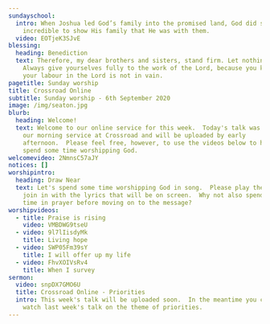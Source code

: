 ```yaml
---
sundayschool:
  intro: When Joshua led God’s family into the promised land, God did something
    incredible to show His family that He was with them.
  video: EOTjeK3SJvE
blessing:
  heading: Benediction
  text: Therefore, my dear brothers and sisters, stand firm. Let nothing move you.
    Always give yourselves fully to the work of the Lord, because you know that
    your labour in the Lord is not in vain.
pagetitle: Sunday worship
title: Crossroad Online
subtitle: Sunday worship - 6th September 2020
image: /img/seaton.jpg
blurb:
  heading: Welcome!
  text: Welcome to our online service for this week.  Today's talk was recorded at
    our morning service at Crossroad and will be uploaded by early
    afternoon.  Please feel free, however, to use the videos below to help you
    spend some time worshipping God.
welcomevideo: 2NmnsC57aJY
notices: []
worshipintro:
  heading: Draw Near
  text: Let's spend some time worshipping God in song.  Please play the videos and
    join in with the lyrics that will be on screen.  Why not also spend some
    time in prayer before moving on to the message?
worshipvideos:
  - title: Praise is rising
    video: VMBDWG9tseU
  - video: 9l7lIisdyMk
    title: Living hope
  - video: SWP05Fm39sY
    title: I will offer up my life
  - video: FhvXOIVsRv4
    title: When I survey
sermon:
  video: snpDX7GMO6U
  title: Crossroad Online - Priorities
  intro: This week's talk will be uploaded soon.  In the meantime you can still
    watch last week's talk on the theme of priorities.
---
```

